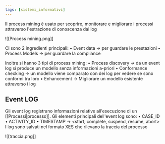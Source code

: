 ```yaml
---
tags: [sistemi_informativi]
---
```

Il process mining è usato per scoprire, monitorare e migliorare i processi attraverso l'estrazione di conoscenza dai log

![[Process mining.png]]

Ci sono 2 ingredienti principali:
	• Event data -> per guardare le prestazioni
	• Process Models -> per guardare la compliance

Inoltre si hanno 3 tipi di process mining:
	• Process discovery -> da un event log si produce un modello senza informazioni a-priori
	• Conformance checking -> un modello viene comparato con dei log per vedere se sono conformi tra loro
	• Enhancement -> Migliorare un modello esistente attraverso i log

## Event LOG

Gli event log registrano informazioni relative all'esecuzione di un [[Processi|processo]].
Gli elementi principali dell'event log sono:
	• CASE_ID
	• ACTIVITY_ID
	• TIMESTAMP -> <start, complete, suspend, resume, abort>
I log sono salvati nel formato XES che rilevano la traccia del processo

![[traccia.png]]